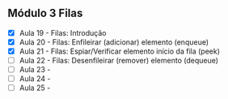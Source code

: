 ## Módulo 3 Filas

- [x] Aula 19 - Filas: Introdução
- [x] Aula 20 - Filas: Enfileirar (adicionar) elemento (enqueue)
- [x] Aula 21 - Filas: Espiar/Verificar elemento início da fila (peek)
- [ ] Aula 22 - Filas: Desenfileirar (remover) elemento (dequeue)
- [ ] Aula 23 - 
- [ ] Aula 24 - 
- [ ] Aula 25 - 
